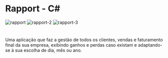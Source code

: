 # Rapport - C#

![rapport](https://github.com/cintra1/Rapport/assets/101955322/60c2408a-5980-48f5-9701-3bcc6d93c0ba)
![rapport-2](https://github.com/cintra1/Rapport/assets/101955322/681ed59f-4cb5-4fc6-98b4-36da1618057f)
![rapport-3](https://github.com/cintra1/Rapport/assets/101955322/7f19af18-83a7-4520-8ec5-f2947ebe7fa2)

#
Uma aplicação que faz a gestão de todos os clientes, vendas e faturamento final da sua empresa, exibindo ganhos e perdas caso existam e adaptando-se à sua escolha de dia, mês ou ano.
